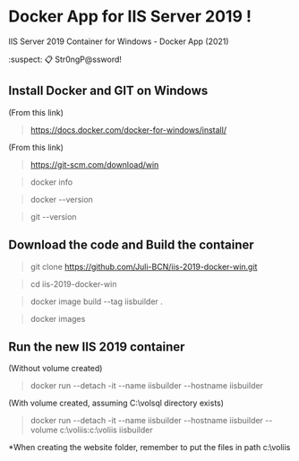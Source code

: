# Docker App for IIS Server 2019 !
IIS Server 2019 Container for Windows - Docker App (2021)

:suspect: :clipboard: Str0ngP@ssword!



## Install Docker and GIT on Windows
(From this link)

> https://docs.docker.com/docker-for-windows/install/

(From this link)

> https://git-scm.com/download/win

> docker info

> docker --version

> git --version


## Download the code and Build the container
> git clone https://github.com/Juli-BCN/iis-2019-docker-win.git

> cd iis-2019-docker-win

> docker image build --tag iisbuilder .

> docker images



## Run the new IIS 2019 container
(Without volume created)
> docker run --detach -it --name iisbuilder --hostname iisbuilder

(With volume created, assuming C:\volsql directory exists)
> docker run --detach -it --name iisbuilder --hostname iisbuilder --volume c:\voliis:c:\voliis iisbuilder

*When creating the website folder, remember to put the files in path c:\voliis